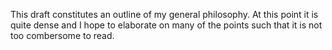 This draft constitutes an outline of my general philosophy. At this point it is quite dense and I hope to elaborate on many of the points such that it is not too combersome to read. 
